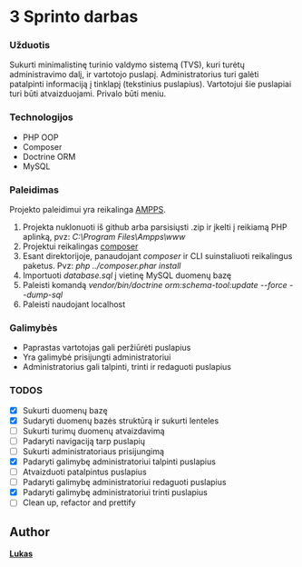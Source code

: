 # 3 Sprinto darbas

### Užduotis

Sukurti minimalistinę turinio valdymo sistemą (TVS), kuri turėtų administravimo dalį, ir vartotojo puslapį. Administratorius turi galėti patalpinti informaciją į tinklapį (tekstinius puslapius). Vartotojui šie puslapiai turi būti atvaizduojami. Privalo būti meniu.

### Technologijos

- PHP OOP
- Composer
- Doctrine ORM
- MySQL

### Paleidimas

Projekto paleidimui yra reikalinga [AMPPS](https://ampps.com/).

1. Projekta nuklonuoti iš github arba parsisiųsti .zip ir įkelti į reikiamą PHP aplinką, pvz: _C:\Program Files\Ampps\www_
2. Projektui reikalingas [composer](https://getcomposer.org/download/)
3. Esant direktorijoje, panaudojant _composer_ ir CLI suinstaliuoti reikalingus paketus. Pvz: _php ../composer.phar install_
4. Importuoti _database.sql_ į vietinę MySQL duomenų bazę
5. Paleisti komandą _vendor/bin/doctrine orm:schema-tool:update --force --dump-sql_
6. Paleisti naudojant localhost

### Galimybės

- Paprastas vartotojas gali peržiūrėti puslapius
- Yra galimybė prisijungti administratoriui
- Administratorius gali talpinti, trinti ir redaguoti puslapius

### TODOS

- [x] Sukurti duomenų bazę
- [x] Sudaryti duomenų bazės struktūrą ir sukurti lenteles
- [ ] Sukurti turimų duomenų atvaizdavimą
- [ ] Padaryti navigaciją tarp puslapių
- [ ] Sukurti administratoriaus prisijungimą
- [x] Padaryti galimybę administratoriui talpinti puslapius
- [ ] Atvaizduoti patalpintus puslapius
- [ ] Padaryti galimybę administratoriui redaguoti puslapius
- [x] Padaryti galimybę administratoriui trinti puslapius
- [ ] Clean up, refactor and prettify

## Author

[**Lukas**](https://github.com/Lukasring)
